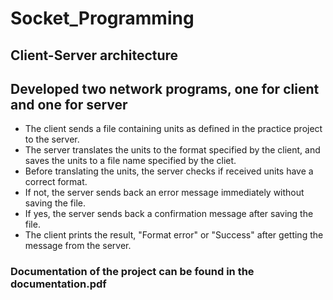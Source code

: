 # Socket_Programming #
## Client-Server architecture  
## Developed two network programs, one for client and one for server  
* The client sends a file containing units as defined in the practice project to the server. 
* The server translates the units to the format specified by the client, and saves the units to a 
file name specified by the cliet.
* Before translating the units, the server checks if received units have a correct format.
* If not, the server sends back an error message immediately without saving the file.
* If yes, the server sends back a confirmation message after saving the file. 
* The client prints the result, "Format error" or "Success" after getting the message from the server.
### Documentation of the project can be found in the documentation.pdf
